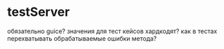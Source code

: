 testServer
==========
обязательно guice? 
значения для тест кейсов хардкодят?
как в тестах перехватывать обрабатываемые ошибки метода?
